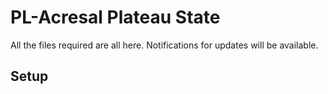 # PL-Acresal Plateau State

All the files required are all here. Notifications for updates will be available.

## Setup
    
